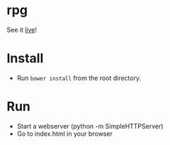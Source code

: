 rpg
===

See it [live](http://cletusw.github.io/rpg/)!

Install
=======

* Run `bower install` from the root directory.

Run
===

* Start a webserver (python -m SimpleHTTPServer)
* Go to index.html in your browser
